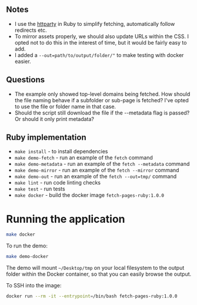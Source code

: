 ## Notes

- I use the [httparty](https://github.com/jnunemaker/httparty) in Ruby to simplify fetching, automatically follow redirects etc.
- To mirror assets properly, we should also update URLs within the CSS. I opted not to do this in the interest of time, but it would be fairly easy to add.
- I added a `--out=path/to/output/folder/"` to make testing with docker easier.


## Questions

- The example only showed top-level domains being fetched. How should the file naming behave if a subfolder or sub-page is fetched? I've opted to use the file or folder name in that case.
- Should the script still download the file if the --metadata flag is passed? Or should it only print metadata?


## Ruby implementation

- `make install` - to install dependencies
- `make demo-fetch` - run an example of the `fetch` command
- `make demo-metadata` - run an example of the `fetch --metadata` command
- `make demo-mirror` - run an example of the `fetch --mirror` command
- `make demo-out` - run an example of the `fetch --out=tmp/` command
- `make lint` - run code linting checks
- `make test` - run tests
- `make docker` - build the docker image `fetch-pages-ruby:1.0.0`


# Running the application

```bash
make docker
```

To run the demo:

```bash
make demo-docker
```

The demo will mount `~/Desktop/tmp` on your local filesystem to the output folder within the Docker container, so that you can easily browse the output.

To SSH into the image:

```bash
docker run --rm -it --entrypoint=/bin/bash fetch-pages-ruby:1.0.0
```
